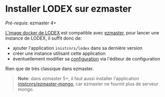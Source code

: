 # Installer LODEX sur ezmaster

_Pré-requis_: ezmaster 4+

  
[L'image docker de LODEX](https://hub.docker.com/r/inistcnrs/lodex/) est compatible avec [ezmaster](https://github.com/Inist-CNRS/ezmaster), pour lancer une instance de LODEX, il suffit donc de:

* ajouter l'application `inistcnrs/lodex` dans sa dernière version
* créer une instance utilisant cette application
* éventuellement modifier sa [configuration](//Configuration/README.md) via l'éditeur de configuration

Rien que de très classique dans ezmaster.

> **Note**: dans ezmaster 5+, il faut aussi installer l'application [inistcnrs/ezmaster-mongo](https://hub.docker.com/r/inistcnrs/ezmaster-mongo/), car ezmaster ne fournit plus de serveur mongo.



